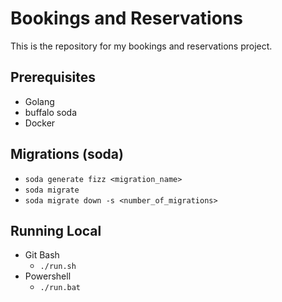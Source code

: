 # Bookings and Reservations

This is the repository for my bookings and reservations project.

## Prerequisites

- Golang
 - buffalo soda
- Docker

## Migrations (soda)
- ```soda generate fizz <migration_name>```
- ```soda migrate```
- ```soda migrate down -s <number_of_migrations>```

## Running Local

- Git Bash
  - `./run.sh`
- Powershell
  - `./run.bat`
